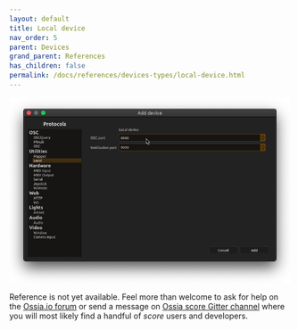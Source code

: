 ```yaml
---
layout: default
title: Local device
nav_order: 5
parent: Devices
grand_parent: References
has_children: false
permalink: /docs/references/devices-types/local-device.html
---
```


![Device setup window](/assets/images/references/devices-types/local-device.png "score device setup")

Reference is not yet available. Feel more than welcome to ask for help on the [Ossia.io forum](https://forum.ossia.io) or send a message on [Ossia score Gitter channel](https://gitter.im/OSSIA/score) where you will most likely find a handful of *score* users and developers.